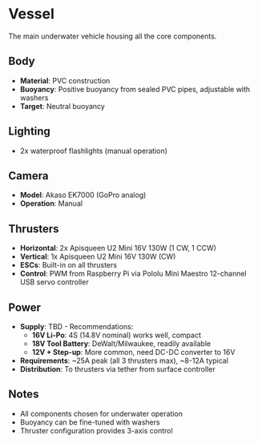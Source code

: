 # Vessel

The main underwater vehicle housing all the core components.

## Body
- **Material**: PVC construction
- **Buoyancy**: Positive buoyancy from sealed PVC pipes, adjustable with washers
- **Target**: Neutral buoyancy

## Lighting
- 2x waterproof flashlights (manual operation)

## Camera
- **Model**: Akaso EK7000 (GoPro analog)
- **Operation**: Manual

## Thrusters
- **Horizontal**: 2x Apisqueen U2 Mini 16V 130W (1 CW, 1 CCW)
- **Vertical**: 1x Apisqueen U2 Mini 16V 130W (CW)
- **ESCs**: Built-in on all thrusters
- **Control**: PWM from Raspberry Pi via Pololu Mini Maestro 12-channel USB servo controller

## Power
- **Supply**: TBD - Recommendations:
  - **16V Li-Po**: 4S (14.8V nominal) works well, compact
  - **18V Tool Battery**: DeWalt/Milwaukee, readily available
  - **12V + Step-up**: More common, need DC-DC converter to 16V
- **Requirements**: ~25A peak (all 3 thrusters max), ~8-12A typical
- **Distribution**: To thrusters via tether from surface controller

## Notes
- All components chosen for underwater operation
- Buoyancy can be fine-tuned with washers
- Thruster configuration provides 3-axis control